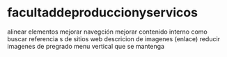 # facultaddeproduccionyservicos
alinear elementos
mejorar navegción
mejorar contenido interno
como buscar referencia s de sitios web
descricion de imagenes (enlace)
reducir imagenes de pregrado
menu vertical que se mantenga 